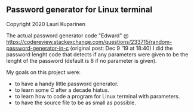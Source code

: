 Password generator for Linux terminal
-------------------------------------
Copyright 2020 Lauri Kuparinen

The actual password generator code "Edward" @ https://codereview.stackexchange.com/questions/233715/random-password-generator-in-c (original post: Dec 9 '19 at 18:40)
I did the password lenght code that detects if any parameters were given to be the lenght of the password (default is 8 if no parameter is given). 

My goals on this project were:

- to have a handy little password generator. 
- to learn some C after a decade hiatus.
- to learn how to code a program for Linux terminal with parameters. 
- to have the source file to be as small as possible.
